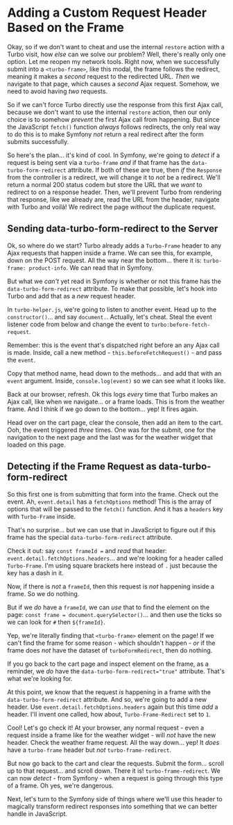 # Adding a Custom Request Header Based on the Frame

Okay, so if we don't want to cheat and use the internal `restore` action with
a Turbo visit, how *else* can we solve our problem? Well, there's really only one
option. Let me reopen my network tools. Right now, when we successfully submit into
a `<turbo-frame>`, like this modal, the frame follows the redirect, meaning it
makes a *second* request to the redirected URL. *Then* we navigate to that page,
which causes a *second* Ajax request. Somehow, we need to avoid having *two*
requests.

So if we can't force Turbo directly use the response from this first Ajax call,
because we don't want to use the internal `restore` action, then our only choice
is to somehow *prevent* the first Ajax call from happening. But since the JavaScript
`fetch()` function *always* follows redirects, the only real way to do this is to
make Symfony *not* return a real redirect after the form submits successfully.

So here's the plan... it's kind of cool. In Symfony, we're going to *detect* if
a request is being sent via a `turbo-frame` *and* if that frame has the
`data-turbo-form-redirect` attribute. If both of these are true, then *if* the
`Response` from the controller is a redirect, we will change it to *not* be a
redirect. We'll return a normal 200 status codem but store the URL that we *want*
to redirect to on a response header. Then, we'll prevent Turbo from rendering
that response, like we already are, read the URL from the header, navigate with
Turbo and voilà! We redirect the page *without* the duplicate request.

## Sending data-turbo-form-redirect to the Server

Ok, so where do we start? Turbo already adds a `Turbo-Frame` header to any Ajax
requests that happen inside a frame. We can see this, for example, down on the
POST request. All the way near the bottom... there it is: `turbo-frame: product-info`.
We can read that in Symfony.

But what we *can't* yet read in Symfony is whether or not this frame has the
`data-turbo-form-redirect` attribute. To make that possible, let's hook into
Turbo and add that as a *new* request header.

In `turbo-helper.js`, we're going to listen to another event. Head up to the
`constructor()`... and say `document.`. Actually, let's cheat. Steal the event
listener code from below and change the event to `turbo:before-fetch-request`.

Remember: this is the event that's dispatched right before an any Ajax call is
made. Inside, call a new method - `this.beforeFetchRequest()` - and pass the
`event`.

Copy that method name, head down to the methods... and add that with an `event`
argument. Inside, `console.log(event)` so we can see what it looks like.

Back at our browser, refresh. Ok this logs *every* time that Turbo makes an Ajax
call, like when we navigate... or a frame loads. This is from the weather frame.
And I think if we go down to the bottom... yep! It fires again.

Head over on the cart page, clear the console, then add an item to the cart. Ooh,
the event triggered *three* times. One was for the submit, one for the navigation
to the next page and the last was for the weather widget that loaded on this page.

## Detecting if the Frame Request as data-turbo-form-redirect

So this first one is from submitting that form into the frame. Check out the event.
Ah, `event.detail` has a `fetchOptions` method! This is the array of options that
will be passed to the `fetch()` function. And it has a `headers` key with
`Turbo-Frame` inside.

That's no surprise... but we can use that in JavaScript to figure out if this frame
has the special `data-turbo-form-redirect` attribute.

Check it out: say `const frameId =` and *read* that header:
`event.detail.fetchOptions.headers`...  and we're looking for a header called
`Turbo-Frame`. I'm using square brackets here instead of `.` just because the key
has a dash in it.

Now, if there is *not* a `frameId`, then this request is *not* happening inside
a frame. So we do nothing.

But if we *do* have a `frameId`, we can *use* that to find the element on the
page: `const frame = document.querySelector()`... and then use the ticks so
we can look for `#` then `${frameId}`.

Yep, we're literally finding that `<turbo-frame>` element on the page! If we
can't find the frame for some reason - which shouldn't happen - *or* if the
frame does *not* have the dataset of  `turboFormRedirect`, then do nothing.

If you go back to the cart page and inspect element on the frame, as a reminder,
we *do* have the `data-turbo-form-redirect="true"` attribute. That's what we're
looking for.

At this point, we know that the request *is* happening in a frame with the
`data-turbo-form-redirect` attribute. And so, we're going to add a new header.
Use `event.detail.fetchOptions.headers` again but this time *add* a header.
I'll invent one called, how about, `Turbo-Frame-Redirect` set to `1`.

Cool! Let's go check it! At your browser, any normal request - even a request inside
a frame like for the weather widget - will *not* have the new header. Check
the weather frame request. All the way down... yep! It *does* have a `turbo-frame`
header but *not* `turbo-frame-redirect`.

But now go back to the cart and clear the requests. Submit the form... scroll
up to that request... and scroll down. There it is! `turbo-frame-redirect`.
We can now *detect* - from Symfony - when a request is going through this type
of a frame. Oh yes, we're dangerous.

Next, let's turn to the Symfony side of things where we'll use this header to
magically transform redirect responses into something that we can better handle
in JavaScript.
